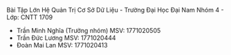 Bài Tập Lớn Hệ Quản Trị Cơ Sở Dữ Liệu - Trường Đại Học Đại Nam
Nhóm 4 - Lớp: CNTT 1709
- Trần Minh Nghĩa (Trưởng nhóm)  MSV: 1771020505
- Trần Đức Lương                 MSV: 1771020444
- Đoàn Mai Lan                   MSV: 1771020413
